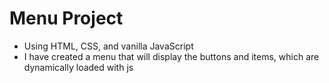 # Menu Project

* Using HTML, CSS, and vanilla JavaScript
* I have created a menu that will display the buttons and items, which are dynamically loaded with js
